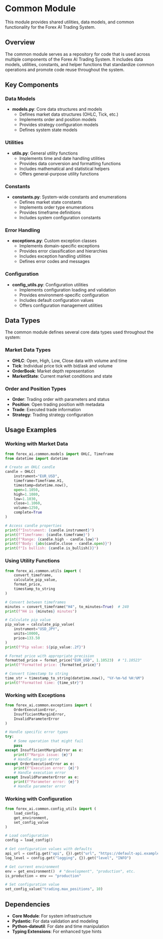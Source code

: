 # Common Module

This module provides shared utilities, data models, and common functionality for the Forex AI Trading System.

## Overview

The common module serves as a repository for code that is used across multiple components of the Forex AI Trading System. It includes data models, utilities, constants, and helper functions that standardize common operations and promote code reuse throughout the system.

## Key Components

### Data Models

- **models.py**: Core data structures and models
  - Defines market data structures (OHLC, Tick, etc.)
  - Implements order and position models
  - Provides strategy configuration models
  - Defines system state models

### Utilities

- **utils.py**: General utility functions
  - Implements time and date handling utilities
  - Provides data conversion and formatting functions
  - Includes mathematical and statistical helpers
  - Offers general-purpose utility functions

### Constants

- **constants.py**: System-wide constants and enumerations
  - Defines market state constants
  - Implements order type enumerations
  - Provides timeframe definitions
  - Includes system configuration constants

### Error Handling

- **exceptions.py**: Custom exception classes
  - Implements domain-specific exceptions
  - Provides error classification and hierarchies
  - Includes exception handling utilities
  - Defines error codes and messages

### Configuration

- **config_utils.py**: Configuration utilities
  - Implements configuration loading and validation
  - Provides environment-specific configuration
  - Includes default configuration values
  - Offers configuration management utilities

## Data Types

The common module defines several core data types used throughout the system:

### Market Data Types

- **OHLC**: Open, High, Low, Close data with volume and time
- **Tick**: Individual price tick with bid/ask and volume
- **OrderBook**: Market depth representation
- **MarketState**: Current market conditions and state

### Order and Position Types

- **Order**: Trading order with parameters and status
- **Position**: Open trading position with metadata
- **Trade**: Executed trade information
- **Strategy**: Trading strategy configuration

## Usage Examples

### Working with Market Data

```python
from forex_ai.common.models import OHLC, Timeframe
from datetime import datetime

# Create an OHLC candle
candle = OHLC(
    instrument="EUR_USD",
    timeframe=Timeframe.H1,
    timestamp=datetime.now(),
    open=1.1050,
    high=1.1080,
    low=1.1030,
    close=1.1060,
    volume=1250,
    complete=True
)

# Access candle properties
print(f"Instrument: {candle.instrument}")
print(f"Timeframe: {candle.timeframe}")
print(f"Range: {candle.high - candle.low}")
print(f"Body: {abs(candle.close - candle.open)}")
print(f"Is bullish: {candle.is_bullish()}")
```

### Using Utility Functions

```python
from forex_ai.common.utils import (
    convert_timeframe,
    calculate_pip_value,
    format_price,
    timestamp_to_string
)

# Convert between timeframes
minutes = convert_timeframe("H4", to_minutes=True)  # 240
print(f"H4 is {minutes} minutes")

# Calculate pip value
pip_value = calculate_pip_value(
    instrument="USD_JPY",
    units=10000,
    price=133.50
)
print(f"Pip value: ${pip_value:.2f}")

# Format price with appropriate precision
formatted_price = format_price("EUR_USD", 1.10523)  # "1.10523"
print(f"Formatted price: {formatted_price}")

# Convert timestamp to string
time_str = timestamp_to_string(datetime.now(), "%Y-%m-%d %H:%M")
print(f"Formatted time: {time_str}")
```

### Working with Exceptions

```python
from forex_ai.common.exceptions import (
    OrderExecutionError,
    InsufficientMarginError,
    InvalidParameterError
)

# Handle specific error types
try:
    # Some operation that might fail
    pass
except InsufficientMarginError as e:
    print(f"Margin issue: {e}")
    # Handle margin error
except OrderExecutionError as e:
    print(f"Execution error: {e}")
    # Handle execution error
except InvalidParameterError as e:
    print(f"Parameter error: {e}")
    # Handle parameter error
```

### Working with Configuration

```python
from forex_ai.common.config_utils import (
    load_config,
    get_environment,
    set_config_value
)

# Load configuration
config = load_config()

# Get configuration values with defaults
api_url = config.get("api", {}).get("url", "https://default-api.example.com")
log_level = config.get("logging", {}).get("level", "INFO")

# Get current environment
env = get_environment()  # "development", "production", etc.
is_production = env == "production"

# Set configuration value
set_config_value("trading.max_positions", 10)
```

## Dependencies

- **Core Module**: For system infrastructure
- **Pydantic**: For data validation and modeling
- **Python-dateutil**: For date and time manipulation
- **Typing Extensions**: For enhanced type hints 